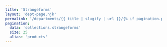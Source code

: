 ```yaml
---
title: 'Strangeforms'
layout: 'dept-page.njk'
permalink: '/departments/{{ title | slugify | url }}/{% if pagination.pageNumber > 0 %}{{pagination.pageNumber | plus: 1 }}/{% endif %}'
pagination:
  data: 'collections.strangeforms'
  size: 25
  alias: 'products'
---
```

